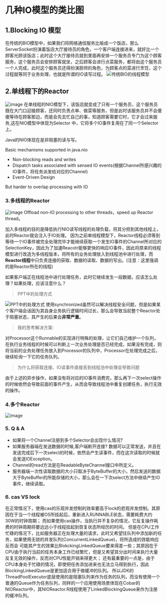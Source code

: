 # 几种IO模型的类比图
## 1.Blocking IO 模型 
在传统的BIO模型中，如果我们将网络通信服务比喻成一个饭店，那么ServerSocket扮演着饭店大厅接待员的角色，一个客户端连接进来，就好比一个顾客光顾该饭店；此时这个大厅接待员就到里面再安排一个服务员专门为这个顾客服务，这个服务员会安排顾客就坐，之后顾客会进行点菜服务，都将由这个服务员一个人完成，此时这个服务员还得扮演厨师的角色，为顾客点的菜进行烹饪，这个过程就等同于业务处理，也就是所谓的IO读写过程。
![传统BIO的线程模型](http://note.youdao.com/yws/public/resource/8558177f0b51dc6892d711b3133de99e/139BAAF0218B4D379889C5FBCCC308F1)


## 2.单线程下的Reactor
![image](http://note.youdao.com/yws/public/resource/8558177f0b51dc6892d711b3133de99e/AD487BF3F0224DF9B5125F5EC27B7300)
在单线程的NIO模型下，该饭店就变成了只有一个服务员，这个服务员既在大门口迎接顾客，还同时负责点单、做菜等服务，但是此时该服务员并不会傻傻等待在顾客那边，而是会先去忙自己的事，知道顾客需要它时，它才会过来服务,这在NIO模型中体现为Selector
中，它将多个IO事件复用在了同一个Selector上。

Java的NIO体现在是非阻塞的读与写。


Basic mechanisms supported in java.nio
- Non-blocking reads and writes
- Dispatch tasks associated with sensed IO events(根据Channel所感兴趣的IO事件，将任务派发给对应的Channel)
- Event-Driven Design


But harder to overlap processing with IO


### 3.多线程的Reactor
![image](http://note.youdao.com/yws/public/resource/8558177f0b51dc6892d711b3133de99e/BBD9A524F64248958F493C4B940AB873)
Offload non-IO processing to other threads，speed up
Reactor thread。

加入多线程的目的是降低执行NIO读写线程的处理负载，将其分担到其他线程上，此时Reactor就会注入于IO处理。
因为之前单线程模型下，Reactor线程必须等到等待一个IO事件被完全处理完毕才能继续获取一个发生IO事件的Channel所对应的SelectionKey，因此为了加速Reacotr能够更快的响应IO事件，因此将原来的线程模型进行改造为多线程版本，将所有的业务处理放入到线程池中进行处理，而**Reactor线程**中只负责连接的获取、数据的读取、数据的写出。(注意：这里强调的是Reactor所在的线程)

如果客户端正在线程池中进行处理任务，此时它继续发生一段数据，应该怎么处理？如果处理，应该注意什么？

>PPT中的处理方式

![PPT中的处理方式](http://note.youdao.com/yws/public/resource/8558177f0b51dc6892d711b3133de99e/754A2B6B6BD94B34A344D5B690E0FC61)
使用synchronized虽然可以解决线程安全问题，但是如果某个客户端会话因为其自身业务执行逻辑时间过长，那么会导致当前整个Reactor处于阻塞状态，其产生的后果会**非常严重**。

>我的思考解决方案:

对Processor这个Runnable的实现进行特殊的处理，让它们自己维护一个队列，在执行业务线程的时候可以判断上一次业务处理是否已经完成，如果没有完成，则将当前的业务处理任务放入到Processor的队列中，Processor在处理完成之后，继续轮询一下它的任务队列。


> 为什么将获取连接、IO读事件直接丢到线程池中处理会导致问题

由于上述的异步操作，如果没有将对应的IO事件消费完，那么再下一次select操作的时候依然会导致前面的事件产生，从而会导致线程池中重复创建任务，执行无效的操作。





### 4.多个Reactor
![image](http://note.youdao.com/yws/public/resource/8558177f0b51dc6892d711b3133de99e/6EA2730C14E540DCA44E03F0EC5CE00D)




### 5. Q & A
- 如果将一个Channel注册到多个Selector会出现什么情况?
- 如果服务器端在发送数据的时候,客户端断开连接?
数据可以正常发送，并且在发送完成后下一次select的时候，依然会产生读事件，而在这次读取的时候就会发送IOException。
- Channel的read方法是在ReadableByteChannel接口中所定义。
- 服务器端一次性读取数据的大小只取决于ByteBuffer的大小，然后发送的数据大于ByteBuffer的所能存储的大小，那么会在一下次select方法中继续产生IO事件，继续读取。


### 6. cas VS lock
在正常情况下，使用cas的乐观并发控制的效率要高于lock的悲观并发控制。其原因在于当一个线程被OS所挂起后，重新进入RUNNABLE状态，需要耗费大约30W的时钟周期；
而如果使用cas操作，当执行并不复杂的情况，它反复操作耗费的时钟周期将要远远小于线程挂起到恢复状态所经历的时间。
但是在CPU工作忙碌的情况下，比如服务器正在处理大量的请求，此时又希望往队列中添加新的任务，如果使用无锁的并发队列(ConcurrentLinkedQueue)，将所造成的效能响应反而会
可能其产生的效果比BlokckingLinkedQueue要来得差一些；其原因在于CPU由于执行当前的任务本身工作已经繁忙，但是又希望其分出时间来执行大量反复无效的操作，反而对CPU性能开销来得更大；
还有最重要的一点是，由于CPU本身处于忙碌的情况，即使把任务添加进来也无法立马得到执行，因此BlockingLinkedQueue是更加适合用于做缓冲的队列。
所以JDK的ThreadPoolExecutor底层使用的是阻塞队列来作为任务的队列，而没有使用一个普通的Queue作为任务队列，同样的一个应用使用场景体现在Cobar的
NIOReactor中，其NIOReactor.R线程使用了LinkedBlockingQueue来作为注册的缓冲队列。







